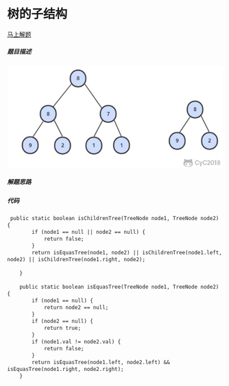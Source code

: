 树的子结构
====
[马上解题](https://www.nowcoder.com/practice/6e196c44c7004d15b1610b9afca8bd88?tpId=13&tqId=11170&tPage=1&rp=1&ru=/ta/coding-interviews&qru=/ta/coding-interviews/question-ranking)

##### 题目描述   
![树的子结构](/doc/algorithm/pic/树的子结构.png)

##### 解题思路

##### 代码
```
 public static boolean isChildrenTree(TreeNode node1, TreeNode node2) {
        if (node1 == null || node2 == null) {
            return false;
        }
        return isEquasTree(node1, node2) || isChildrenTree(node1.left, node2) || isChildrenTree(node1.right, node2);

    }

    public static boolean isEquasTree(TreeNode node1, TreeNode node2) {
        if (node1 == null) {
            return node2 == null;
        }
        if (node2 == null) {
            return true;
        }
        if (node1.val != node2.val) {
            return false;
        }
        return isEquasTree(node1.left, node2.left) && isEquasTree(node1.right, node2.right);
    }
```
